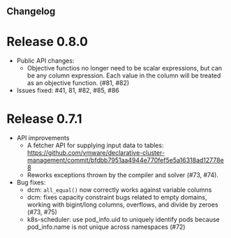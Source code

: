 ## Changelog


# Release 0.8.0

* Public API changes:
  * Objective functios no longer need to be scalar expressions, but
    can be any column expression. Each value in the column will be
    treated as an objective function. (#81, #82)
* Issues fixed: #41, 81, #82, #85, #86


# Release 0.7.1

* API improvements
  * A fetcher API for supplying input data to tables: https://github.com/vmware/declarative-cluster-management/commit/bfdbb7951aa4944e770fef5e5a16318ad12778e8
  * Reworks exceptions thrown by the compiler and solver (#73, #74).
* Bug fixes: 
  * dcm: `all_equal()` now correctly works against variable columns
  * dcm: fixes capacity constraint bugs related to empty domains, working with bigint/long columns, overflows, and divide by zeroes (#73, #75)
  * k8s-scheduler: use pod_info.uid to uniquely identify pods because pod_info.name is not unique across namespaces (#72)

